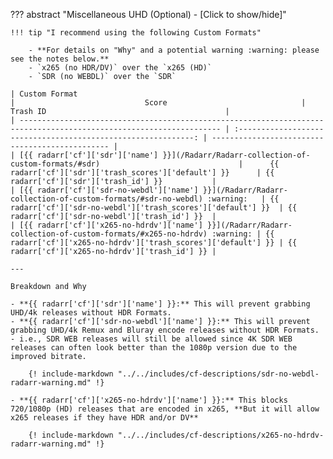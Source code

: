 ??? abstract "Miscellaneous UHD (Optional) - [Click to show/hide]"

    !!! tip "I recommend using the following Custom Formats"

        - **For details on "Why" and a potential warning :warning: please see the notes below.**
        - `x265 (no HDR/DV)` over the `x265 (HD)`
        - `SDR (no WEBDL)` over the `SDR`

    | Custom Format                                                                                                       |                             Score                              | Trash ID                                        |
    | ------------------------------------------------------------------------------------------------------------------- | :------------------------------------------------------------: | ----------------------------------------------- |
    | [{{ radarr['cf']['sdr']['name'] }}](/Radarr/Radarr-collection-of-custom-formats/#sdr)                               |      {{ radarr['cf']['sdr']['trash_scores']['default'] }}      | {{ radarr['cf']['sdr']['trash_id'] }}           |
    | [{{ radarr['cf']['sdr-no-webdl']['name'] }}](/Radarr/Radarr-collection-of-custom-formats/#sdr-no-webdl) :warning:   | {{ radarr['cf']['sdr-no-webdl']['trash_scores']['default'] }}  | {{ radarr['cf']['sdr-no-webdl']['trash_id'] }}  |
    | [{{ radarr['cf']['x265-no-hdrdv']['name'] }}](/Radarr/Radarr-collection-of-custom-formats/#x265-no-hdrdv) :warning: | {{ radarr['cf']['x265-no-hdrdv']['trash_scores']['default'] }} | {{ radarr['cf']['x265-no-hdrdv']['trash_id'] }} |

    ---

    Breakdown and Why

    - **{{ radarr['cf']['sdr']['name'] }}:** This will prevent grabbing UHD/4k releases without HDR Formats.
    - **{{ radarr['cf']['sdr-no-webdl']['name'] }}:** This will prevent grabbing UHD/4k Remux and Bluray encode releases without HDR Formats. - i.e., SDR WEB releases will still be allowed since 4K SDR WEB releases can often look better than the 1080p version due to the improved bitrate.

        {! include-markdown "../../includes/cf-descriptions/sdr-no-webdl-radarr-warning.md" !}

    - **{{ radarr['cf']['x265-no-hdrdv']['name'] }}:** This blocks 720/1080p (HD) releases that are encoded in x265, **But it will allow x265 releases if they have HDR and/or DV**

        {! include-markdown "../../includes/cf-descriptions/x265-no-hdrdv-radarr-warning.md" !}
